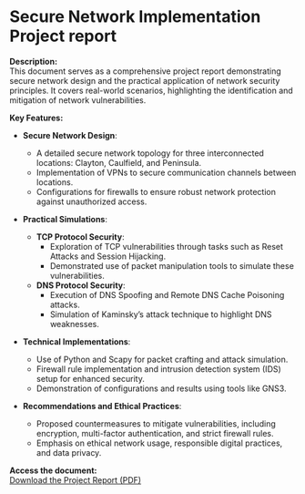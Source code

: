 #  Secure Network Implementation Project report 

**Description:**  
This document serves as a comprehensive project report demonstrating secure network design and the practical application of network security principles. It covers real-world scenarios, highlighting the identification and mitigation of network vulnerabilities.

**Key Features:**
- **Secure Network Design**:
  - A detailed secure network topology for three interconnected locations: Clayton, Caulfield, and Peninsula.
  - Implementation of VPNs to secure communication channels between locations.
  - Configurations for firewalls to ensure robust network protection against unauthorized access.

- **Practical Simulations**:
  - **TCP Protocol Security**:
    - Exploration of TCP vulnerabilities through tasks such as Reset Attacks and Session Hijacking.
    - Demonstrated use of packet manipulation tools to simulate these vulnerabilities.
  - **DNS Protocol Security**:
    - Execution of DNS Spoofing and Remote DNS Cache Poisoning attacks.
    - Simulation of Kaminsky’s attack technique to highlight DNS weaknesses.

- **Technical Implementations**:
  - Use of Python and Scapy for packet crafting and attack simulation.
  - Firewall rule implementation and intrusion detection system (IDS) setup for enhanced security.
  - Demonstration of configurations and results using tools like GNS3.

- **Recommendations and Ethical Practices**:
  - Proposed countermeasures to mitigate vulnerabilities, including encryption, multi-factor authentication, and strict firewall rules.
  - Emphasis on ethical network usage, responsible digital practices, and data privacy.

**Access the document:**  
[Download the Project Report (PDF)](./DhanunjaiSaiKumar-33575630-FIT3037-Assignment%20(2).pdf)
